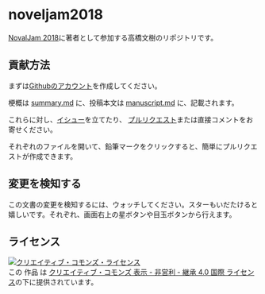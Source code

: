 # noveljam2018

[NovalJam 2018](https://www.noveljam.org)に著者として参加する高橋文樹のリポジトリです。

## 貢献方法

まずは[Githubのアカウント](https://www.google.co.jp/url?sa=t&rct=j&q=&esrc=s&source=web&cd=9&cad=rja&uact=8&ved=0ahUKEwjv0cSR443ZAhWDS7wKHRadALoQFghgMAg&url=https%3A%2F%2Fgithub.com%2Fjoin&usg=AOvVaw0H9TK-nu7JfXaoNeNMgJEk)を作成してください。

梗概は [summary.md](https://github.com/fumikito/noveljam2018/blob/master/summary.md) に、投稿本文は [manuscript.md](https://github.com/fumikito/noveljam2018/blob/master/manuscript.md) に、記載されます。

これらに対し、[イシュー](https://github.com/fumikito/noveljam2018/issues)を立てたり、 [プルリクエスト](https://github.com/fumikito/noveljam2018/pulls)または直接コメントをお寄せください。

それぞれのファイルを開いて、鉛筆マークをクリックすると、簡単にプルリクエストが作成できます。

## 変更を検知する

この文書の変更を検知するには、ウォッチしてください。スターもいだたけると嬉しいです。それぞれ、画面右上の星ボタンや目玉ボタンから行えます。

## ライセンス

<a rel="license" href="http://creativecommons.org/licenses/by-nc-sa/4.0/"><img alt="クリエイティブ・コモンズ・ライセンス" style="border-width:0" src="https://i.creativecommons.org/l/by-nc-sa/4.0/80x15.png" /></a><br />この 作品 は <a rel="license" href="http://creativecommons.org/licenses/by-nc-sa/4.0/">クリエイティブ・コモンズ 表示 - 非営利 - 継承 4.0 国際 ライセンス</a>の下に提供されています。